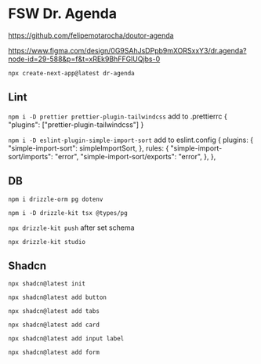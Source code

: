 # FSW Dr. Agenda

https://github.com/felipemotarocha/doutor-agenda

https://www.figma.com/design/0G9SAhJsDPpb9mXORSxxY3/dr.agenda?node-id=29-588&p=f&t=xREk9BhFFGlUQjbs-0

`npx create-next-app@latest dr-agenda`


## Lint

`npm i -D prettier prettier-plugin-tailwindcss` add to .prettierrc { "plugins": ["prettier-plugin-tailwindcss"] }

`npm i -D eslint-plugin-simple-import-sort` add to eslint.config { plugins: { "simple-import-sort": simpleImportSort, }, rules: { "simple-import-sort/imports": "error", "simple-import-sort/exports": "error", }, },


## DB

`npm i drizzle-orm pg dotenv`

`npm i -D drizzle-kit tsx @types/pg`

`npx drizzle-kit push` after set schema

`npx drizzle-kit studio`


## Shadcn

`npx shadcn@latest init`

`npx shadcn@latest add button`

`npx shadcn@latest add tabs`

`npx shadcn@latest add card`

`npx shadcn@latest add input label`

`npx shadcn@latest add form`